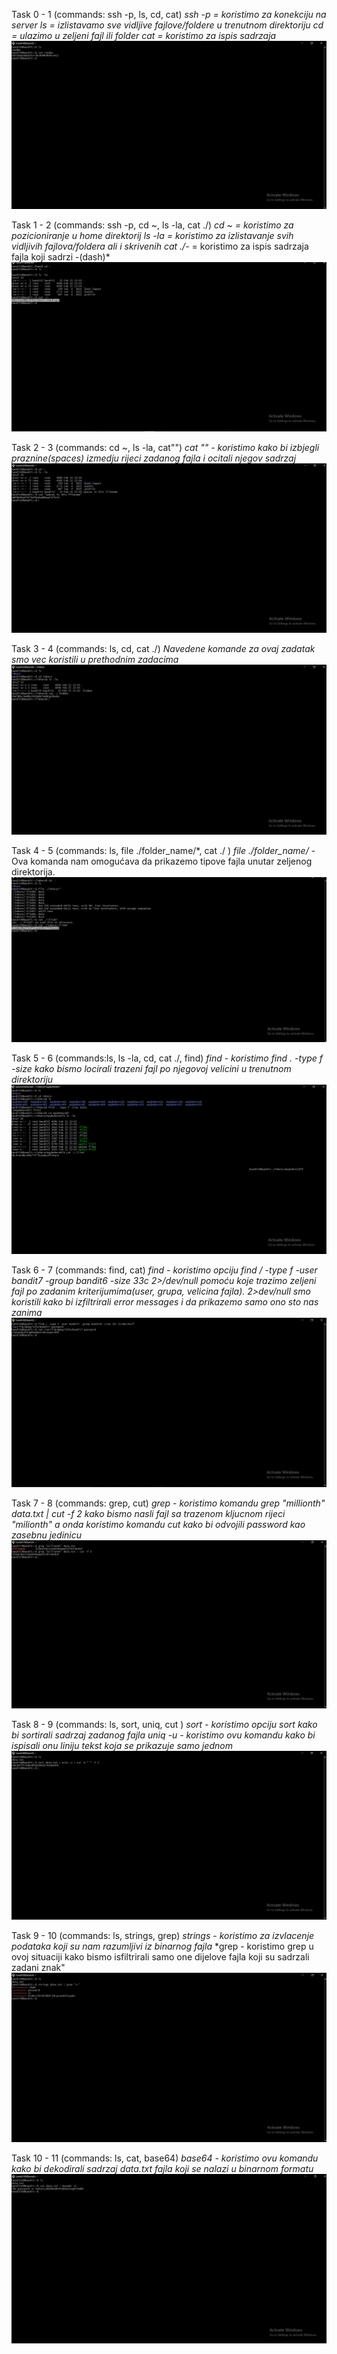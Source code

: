 Task 0 - 1 (commands: ssh -p, ls, cd, cat) 
*ssh -p = koristimo za konekciju na server*
*ls = izlistavamo sve vidljive fajlove/foldere u trenutnom direktoriju*
*cd = ulazimo u zeljeni fajl ili folder*
*cat = koristimo za ispis sadrzaja*
![Alt text](Task%20Level%200%20to%201%20%20-%20Bandit.png)


Task 1 - 2 (commands: ssh -p, cd ~, ls -la, cat ./)
*cd ~ = koristimo za pozicioniranje u home direktorij*
*ls -la = koristimo za izlistavanje svih vidljivih fajlova/foldera ali i skrivenih*
*cat ./-* = koristimo za ispis sadrzaja fajla koji sadrzi -(dash)*
![Alt text](Task%20Level%201%20to%202%20-%20Bandit.png)


Task 2 - 3 (commands: cd ~, ls -la, cat"")
*cat "" - koristimo kako bi izbjegli praznine(spaces) izmedju rijeci zadanog fajla i ocitali njegov sadrzaj*
![Alt text](Task%20Level%202%20to%203%20%20-%20Bandit.png)


Task 3 - 4 (commands: ls, cd, cat ./)
*Navedene komande za ovaj zadatak smo vec koristili u prethodnim zadacima*
![Alt text](Task%20Level%203%20to%204%20-%20Bandit.png)


Task 4 - 5 (commands: ls, file ./folder_name/*, cat ./ )
*file ./folder_name/* - Ova komanda nam omogućava da prikazemo tipove fajla unutar zeljenog direktorija.
![Alt text](Task%20Level%204%20to%205%20-%20Bandit.png)


Task 5 - 6 (commands:ls, ls -la, cd, cat ./, find)
*find - koristimo find . -type f -size kako bismo locirali trazeni fajl po njegovoj velicini u trenutnom direktoriju*
![Alt text](Task%20Level%205%20to%206%20-%20Bandit.png)


Task 6 - 7 (commands: find, cat)
*find - koristimo opciju find / -type f -user bandit7 -group bandit6 -size 33c 2>/dev/null pomoću koje trazimo zeljeni fajl po zadanim kriterijumima(user, grupa, velicina fajla). 2>dev/null smo koristili kako bi izfiltrirali error messages i da prikazemo samo ono sto nas zanima*
![Alt text](Task%20Level%206%20to%207%20-%20Bandit.png)


Task 7 - 8 (commands: grep, cut)
*grep - koristimo komandu grep "millionth" data.txt | cut -f 2 kako bismo nasli fajl sa trazenom kljucnom rijeci "milionth" a onda koristimo komandu cut kako bi odvojili password kao zasebnu jedinicu*
![Alt text](Task%20Level%207%20to%208%20-%20Bandit.png)


Task 8 - 9 (commands: ls, sort, uniq, cut )
*sort - koristimo opciju sort kako bi sortirali sadrzaj zadanog fajla*
*uniq -u - koristimo ovu komandu kako bi ispisali onu liniju tekst koja se prikazuje samo jednom*
![Alt text](Task%20Level%208%20to%209%20-%20Bandit.png)


Task 9 - 10 (commands: ls, strings, grep)
*strings - koristimo za izvlacenje podataka koji su nam razumljivi iz binarnog fajla*
*grep - koristimo grep u ovoj situaciji kako bismo isfiltrirali samo one dijelove fajla koji su sadrzali zadani znak"
![Alt text](Task%20Level%209%20to%2010%20-%20Bandit.png)


Task 10 - 11 (commands: ls, cat, base64)
*base64 - koristimo ovu komandu kako bi dekodirali sadrzaj data.txt fajla koji se nalazi u binarnom formatu*
![Alt text](Task%20Level%2010%20to%2011%20-%20Bandit.png)